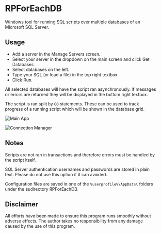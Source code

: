 # RPForEachDB

Windows tool for running SQL scripts over multiple databases of an Microsoft SQL Server.

## Usage

- Add a server in the Manage Servers screen. 
- Select your server in the dropdown on the main screen and click Get Databases.
- Select databases on the left.
- Type your SQL (or load a file) in the top right textbox.
- Click Run.

All selected databases will have the script ran asynchronously. If messages or errors are returned they will be displayed in the bottom right textbox.

The script is ran split by `GO` statements. These can be used to track progress of a running script which will be shown in the database grid.

![Main App](https://i.imgur.com/RUMQOB1.png)

![Connection Manager](https://i.imgur.com/QU2GmFj.png)

## Notes

Scripts are not ran in transactions and therefore errors must be handled by the script itself.

SQL Server authentication usernames and passwords are stored in plain text. Please do not use this option if it can avoided. 

Configuration files are saved in one of the `%userprofile%\AppData\` folders under the sudirectory RPForEachDB. 

## Disclaimer

All efforts have been made to ensure this program runs smoothly without adverse effects. The author takes no responsibility from any damage caused by the use of this program.